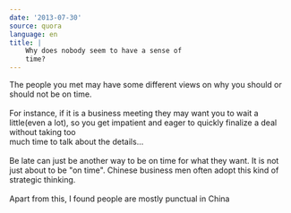 ```yaml
---
date: '2013-07-30'
source: quora
language: en
title: |
    Why does nobody seem to have a sense of
    time?
---
```


The people you met may have some different views on why you should or
should not be on time.\
\
For instance, if it is a business meeting they may want you to wait a
little(even a lot), so you get impatient and eager to quickly finalize a
deal without taking too\
much time to talk about the details\...\
\
Be late can just be another way to be on time for what they want. It is
not just about to be \"on time\". Chinese business men often adopt this
kind of strategic thinking.\
\
Apart from this, I found people are mostly punctual in China

